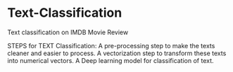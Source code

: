 # Text-Classification
Text classification on IMDB Movie Review

STEPS for TEXT Classification:
 A pre-processing step to make the texts cleaner and easier to process.
 A vectorization step to transform these texts into numerical vectors.
 A Deep learning model for classification of text.
